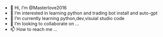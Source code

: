 - 👋 Hi, I’m @Masterlove2016
- 👀 I’m interested in learning python and trading bot install and auto-gpt
- 🌱 I’m currently learning python,dev,visuial studio code
- 💞️ I’m looking to collaborate on ...
- 📫 How to reach me ...

<!---
Masterlove2016/Masterlove2016 is a ✨ special ✨ repository because its `README.md` (this file) appears on your GitHub profile.
You can click the Preview link to take a look at your changes.
--->
